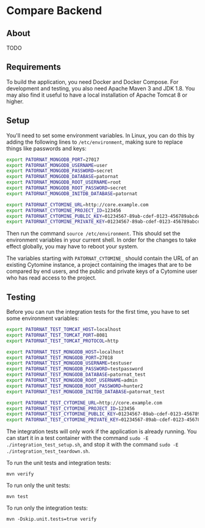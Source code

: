 # Compare Backend

## About
TODO

## Requirements
To build the application, you need Docker and Docker Compose. For development and testing, you also need Apache Maven 3 and JDK 1.8. You may also find it useful to have a local installation of Apache Tomcat 8 or higher.

## Setup
You'll need to set some environment variables. In Linux, you can do this by adding the following lines to `/etc/environment`, making sure to replace things like passwords and keys:

```bash
export PATORNAT_MONGODB_PORT=27017
export PATORNAT_MONGODB_USERNAME=user
export PATORNAT_MONGODB_PASSWORD=secret
export PATORNAT_MONGODB_DATABASE=patornat
export PATORNAT_MONGODB_ROOT_USERNAME=root
export PATORNAT_MONGODB_ROOT_PASSWORD=secret
export PATORNAT_MONGODB_INITDB_DATABASE=patornat

export PATORNAT_CYTOMINE_URL=http://core.example.com
export PATORNAT_CYTOMINE_PROJECT_ID=123456
export PATORNAT_CYTOMINE_PUBLIC_KEY=01234567-89ab-cdef-0123-456789abcdef
export PATORNAT_CYTOMINE_PRIVATE_KEY=01234567-89ab-cdef-0123-456789abcdef

```

Then run the command `source /etc/environment`. This should set the environment variables in your current shell.
In order for the changes to take effect globally, you may have to reboot your system.

The variables starting with `PATORNAT_CYTOMINE_` should contain the URL of an existing Cytomine instance, a project containing
the images that are to be compared by end users, and the public and private keys of a Cytomine user who has read access to the project.

## Testing
Before you can run the integration tests for the first time, you have to set some environment variables:

```bash
export PATORNAT_TEST_TOMCAT_HOST=localhost
export PATORNAT_TEST_TOMCAT_PORT=8081
export PATORNAT_TEST_TOMCAT_PROTOCOL=http

export PATORNAT_TEST_MONGODB_HOST=localhost
export PATORNAT_TEST_MONGODB_PORT=27018
export PATORNAT_TEST_MONGODB_USERNAME=testuser
export PATORNAT_TEST_MONGODB_PASSWORD=testpassword
export PATORNAT_TEST_MONGODB_DATABASE=patornat_test
export PATORNAT_TEST_MONGODB_ROOT_USERNAME=admin
export PATORNAT_TEST_MONGODB_ROOT_PASSWORD=hunter2
export PATORNAT_TEST_MONGODB_INITDB_DATABASE=patornat_test

export PATORNAT_TEST_CYTOMINE_URL=http://core.example.com
export PATORNAT_TEST_CYTOMINE_PROJECT_ID=123456
export PATORNAT_TEST_CYTOMINE_PUBLIC_KEY=01234567-89ab-cdef-0123-456789abcdef
export PATORNAT_TEST_CYTOMINE_PRIVATE_KEY=01234567-89ab-cdef-0123-456789abcdef

```

The integration tests will only work if the application is already running. You can start it in a test container with the command `sudo -E ./integration_test_setup.sh`,
and stop it with the command `sudo -E ./integration_test_teardown.sh`.

To run the unit tests and integration tests:

```console
mvn verify

```

To run only the unit tests:

```console
mvn test

```

To run only the integration tests:

```console
mvn -Dskip.unit.tests=true verify

```
